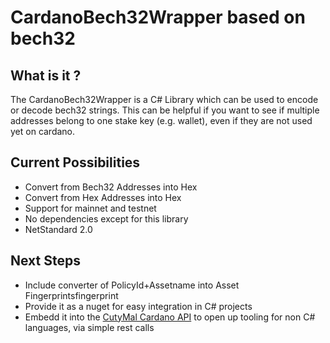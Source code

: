 # CardanoBech32Wrapper based on bech32
## What is it ?
The CardanoBech32Wrapper is a C# Library which can be used to encode or decode bech32 strings.
This can be helpful if you want to see if multiple addresses belong to one stake key (e.g. wallet), even if they are not used yet on cardano.


## Current Possibilities
- Convert from Bech32 Addresses into Hex
- Convert from Hex Addresses into Hex 
- Support for mainnet and testnet
- No dependencies except for this library
- NetStandard 2.0

## Next Steps
- Include converter of PolicyId+Assetname into Asset Fingerprintsfingerprint
- Provide it as a nuget for easy integration in C# projects
- Embedd it into the [CutyMal Cardano API](https://github.com/tigrpoolcom/cardano-web-api) to open up tooling for non C# languages, via simple rest calls

